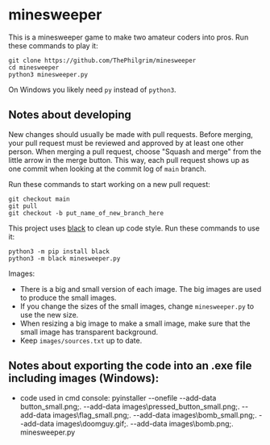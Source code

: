 # minesweeper
This is a minesweeper game to make two amateur coders into pros.
Run these commands to play it:

```
git clone https://github.com/ThePhilgrim/minesweeper
cd minesweeper
python3 minesweeper.py
```

On Windows you likely need `py` instead of `python3`.


## Notes about developing

New changes should usually be made with pull requests.
Before merging, your pull request must be reviewed and approved by at least one other person.
When merging a pull request, choose "Squash and merge" from the little arrow in the merge button.
This way, each pull request shows up as one commit when looking at the commit log of `main` branch.

Run these commands to start working on a new pull request:

```
git checkout main
git pull
git checkout -b put_name_of_new_branch_here
```

This project uses [black](https://github.com/psf/black) to clean up code style.
Run these commands to use it:

```
python3 -m pip install black
python3 -m black minesweeper.py
```

Images:
- There is a big and small version of each image. The big images are used to produce the small images.
- If you change the sizes of the small images, change `minesweeper.py` to use the new size.
- When resizing a big image to make a small image, make sure that the small image has transparent background.
- Keep `images/sources.txt` up to date.


## Notes about exporting the code into an .exe file including images (Windows):
- code used in cmd console: pyinstaller --onefile --add-data button_small.png;. --add-data images\pressed_button_small.png;. --add-data images\flag_small.png;. --add-data images\bomb_small.png;. --add-data images\doomguy.gif;. --add-data images\bomb.png;. minesweeper.py
